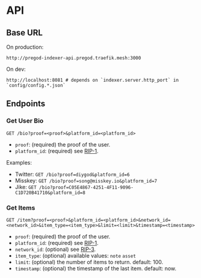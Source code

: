 # API

## Base URL

On production:

```
http://pregod-indexer-api.pregod.traefik.mesh:3000
```

On dev:

```
http://localhost:8081 # depends on `indexer.server.http_port` in `config/config.*.json`
```

## Endpoints

### Get User Bio

```
GET /bio?proof=<proof>&platform_id=<platform_id>
```

- `proof`: (required) the proof of the user.
- `platform_id`: (required) see [RIP-1](https://rss3.io/protocol/RIPs/RIP-1.html#account-platform-list).

Examples:

- Twitter: `GET /bio?proof=diygod&platform_id=6`
- Misskey: `GET /bio?proof=song@misskey.io&platform_id=7`
- Jike: `GET /bio?proof=C05E4867-4251-4F11-9096-C1D720B41710&platform_id=8`

### Get Items

```
GET /item?proof=<proof>&platform_id=<platform_id>&network_id=<network_id>&item_type=<item_type>&limit=<limit>&timestamp=<timestamp>
```

- `proof`: (required) the proof of the user.
- `platform_id`: (required) see [RIP-1](https://rss3.io/protocol/RIPs/RIP-1.html#account-platform-list).
- `network_id`: (optional) see [RIP-3](https://rss3.io/protocol/RIPs/RIP-3.html#item-network-list).
- `item_type`: (optional) available values: `note` `asset`
- `limit`: (optional) the number of items to return. default: 100.
- `timestamp`: (optional) the timestamp of the last item. default: now.
